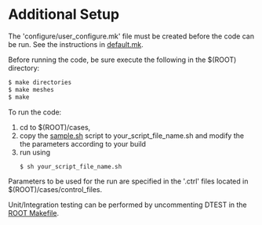 # Additional Setup

The 'configure/user_configure.mk' file must be created before the code can be run. See the instructions in [default.mk](configure/default.mk).

Before running the code, be sure execute the following in the $(ROOT) directory:
```sh
$ make directories
$ make meshes
$ make
```

To run the code:
1. cd to $(ROOT)/cases,
2. copy the [sample.sh](cases/sample.sh) script to your_script_file_name.sh and modify the the parameters according to your build
3. run using
	```sh
	$ sh your_script_file_name.sh
	```

Parameters to be used for the run are specified in the '.ctrl' files located in $(ROOT)/cases/control_files.

Unit/Integration testing can be performed by uncommenting DTEST in the [ROOT Makefile](Makefile).
